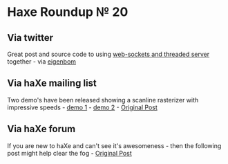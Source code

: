 [_template]: roundup.html
# Haxe Roundup № 20

## Via twitter
Great post and source code to using [web-sockets and threaded server][link 1] together - via [eigenbom][link 2]

## Via haXe mailing list
Two demo's have been released showing a scanline rasterizer with impressive speeds - [demo 1][link 3] - [demo 2][link 4] - [Original Post][link 5]

## Via haXe forum
If you are new to haXe and can't see it's awesomeness - then the following post might help clear the fog - [Original Post][link 6]

[link 1]: http://bp.io/post/322 "WebSockets and Thread Server in haXe - bp.io blog"
[link 2]: http://www.twitter.com/eigenbom "@eigenbom"
[link 3]: http://mspencer.webs.com/Demo1.swf "Scanline Rasterizer Demo 1"
[link 4]: http://mspencer.webs.com/Demo2.swf "Scanline Rasterizer Demo 2"
[link 5]: http://haxe.1354130.n2.nabble.com/Scanline-3D-rasterizer-td5747427.html "Scanline 3D rasterizer - haXe Mailing List"
[link 6]: http://haxe.org/forum/thread/2301 "Why use haXe - haXe Forum"

